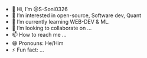 - 👋 Hi, I’m @S-Soni0326
- 👀 I’m interested in open-source, Software dev, Quant
- 🌱 I’m currently learning WEB-DEV & ML.
- 💞️ I’m looking to collaborate on ...
- 📫 How to reach me ...
- 😄 Pronouns: He/Him
- ⚡ Fun fact: ...

<!---
S-Soni0326/S-Soni0326 is a ✨ special ✨ repository because its `README.md` (this file) appears on your GitHub profile.
You can click the Preview link to take a look at your changes.
--->
